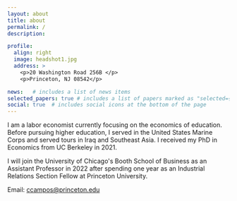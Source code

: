 ```yaml
---
layout: about
title: about
permalink: /
description: 

profile:
  align: right
  image: headshot1.jpg
  address: >
    <p>20 Washington Road 256B </p>
    <p>Princeton, NJ 08542</p>

news:   # includes a list of news items
selected_papers: true # includes a list of papers marked as "selected={true}"
social: true  # includes social icons at the bottom of the page
---
```


I am a labor economist currently focusing on the economics of education.  Before pursuing higher education, I served in the United States Marine Corps and served tours in Iraq and Southeast Asia. I received my PhD in Economics from UC Berkeley in 2021.

I will join the University of Chicago's Booth School of Business as an Assistant Professor in 2022 after spending one year as an Industrial Relations Section Fellow at Princeton University.

Email: ccampos@princeton.edu
